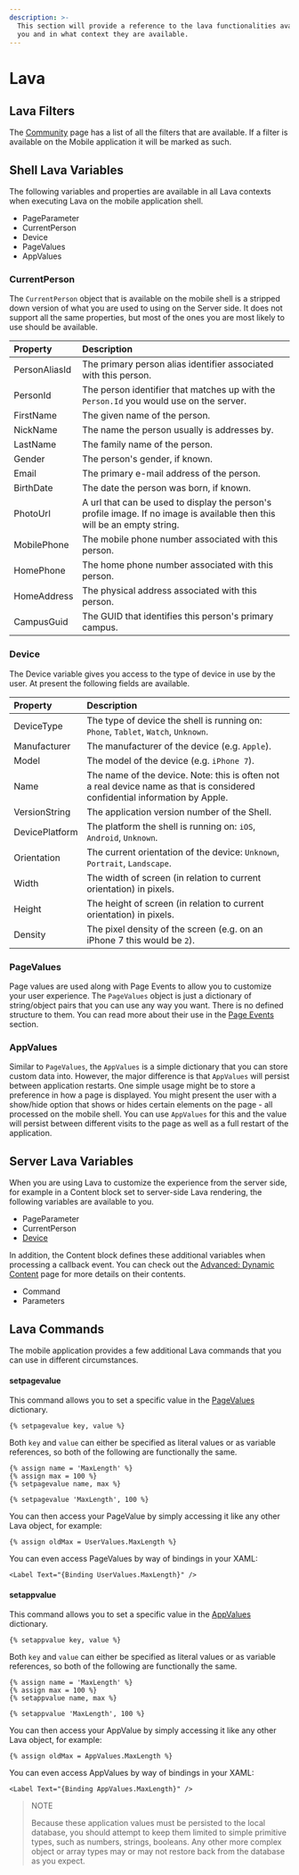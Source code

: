 ```yaml
---
description: >-
  This section will provide a reference to the lava functionalities available to
  you and in what context they are available.
---
```


# Lava

## Lava Filters

The [Community](https://community.rockrms.com/lava) page has a list of all the filters that are available. If a filter is available on the Mobile application it will be marked as such.

## Shell Lava Variables

The following variables and properties are available in all Lava contexts when executing Lava on the mobile application shell.

* PageParameter
* CurrentPerson
* Device
* PageValues
* AppValues

### CurrentPerson

The `CurrentPerson` object that is available on the mobile shell is a stripped down version of what you are used to using on the Server side. It does not support all the same properties, but most of the ones you are most likely to use should be available.

| Property | Description |
| :--- | :--- |
| PersonAliasId | The primary person alias identifier associated with this person. |
| PersonId | The person identifier that matches up with the `Person.Id` you would use on the server. |
| FirstName | The given name of the person. |
| NickName | The name the person usually is addresses by. |
| LastName | The family name of the person. |
| Gender | The person's gender, if known. |
| Email | The primary e-mail address of the person. |
| BirthDate | The date the person was born, if known. |
| PhotoUrl | A url that can be used to display the person's profile image. If no image is available then this will be an empty string. |
| MobilePhone | The mobile phone number associated with this person. |
| HomePhone | The home phone number associated with this person. |
| HomeAddress | The physical address associated with this person. |
| CampusGuid | The GUID that identifies this person's primary campus. |

### Device

The Device variable gives you access to the type of device in use by the user. At present the following fields are available.

| Property | Description |
| :--- | :--- |
| DeviceType | The type of device the shell is running on: `Phone`, `Tablet`, `Watch`, `Unknown`. |
| Manufacturer | The manufacturer of the device \(e.g. `Apple`\). |
| Model | The model of the device \(e.g. `iPhone 7`\). |
| Name | The name of the device. Note: this is often not a real device name as that is considered confidential information by Apple. |
| VersionString | The application version number of the Shell. |
| DevicePlatform | The platform the shell is running on: `iOS`, `Android`, `Unknown`. |
| Orientation | The current orientation of the device: `Unknown`, `Portrait`, `Landscape`. |
| Width | The width of screen \(in relation to current orientation\) in pixels. |
| Height | The height of screen \(in relation to current orientation\) in pixels. |
| Density | The pixel density of the screen \(e.g. on an iPhone 7 this would be `2`\). |

### PageValues

Page values are used along with Page Events to allow you to customize your user experience. The `PageValues` object is just a dictionary of string/object pairs that you can use any way you want. There is no defined structure to them. You can read more about their use in the [Page Events](advanced-dynamic-content.md#Page-Events) section.

### AppValues

Similar to `PageValues`, the `AppValues` is a simple dictionary that you can store custom data into. However, the major difference is that `AppValues` will persist between application restarts. One simple usage might be to store a preference in how a page is displayed. You might present the user with a show/hide option that shows or hides certain elements on the page - all processed on the mobile shell. You can use `AppValues` for this and the value will persist between different visits to the page as well as a full restart of the application.

## Server Lava Variables

When you are using Lava to customize the experience from the server side, for example in a Content block set to server-side Lava rendering, the following variables are available to you.

* PageParameter
* CurrentPerson
* [Device](lava.md#Device)

In addition, the Content block defines these additional variables when processing a callback event. You can check out the [Advanced: Dynamic Content](advanced-dynamic-content.md) page for more details on their contents.

* Command
* Parameters

## Lava Commands

The mobile application provides a few additional Lava commands that you can use in different circumstances.

#### setpagevalue

This command allows you to set a specific value in the [PageValues](lava.md#PageValues) dictionary.

```text
{% setpagevalue key, value %}
```

Both `key` and `value` can either be specified as literal values or as variable references, so both of the following are functionally the same.

```text
{% assign name = 'MaxLength' %}
{% assign max = 100 %}
{% setpagevalue name, max %}

{% setpagevalue 'MaxLength', 100 %}
```

You can then access your PageValue by simply accessing it like any other Lava object, for example:

```text
{% assign oldMax = UserValues.MaxLength %}
```

You can even access PageValues by way of bindings in your XAML:

```text
<Label Text="{Binding UserValues.MaxLength}" />
```

#### setappvalue

This command allows you to set a specific value in the [AppValues](lava.md#AppValues) dictionary.

```text
{% setappvalue key, value %}
```

Both `key` and `value` can either be specified as literal values or as variable references, so both of the following are functionally the same.

```text
{% assign name = 'MaxLength' %}
{% assign max = 100 %}
{% setappvalue name, max %}

{% setappvalue 'MaxLength', 100 %}
```

You can then access your AppValue by simply accessing it like any other Lava object, for example:

```text
{% assign oldMax = AppValues.MaxLength %}
```

You can even access AppValues by way of bindings in your XAML:

```text
<Label Text="{Binding AppValues.MaxLength}" />
```

> NOTE
>
> Because these application values must be persisted to the local database, you should attempt to keep them limited to simple primitive types, such as numbers, strings, booleans. Any other more complex object or array types may or may not restore back from the database as you expect.

